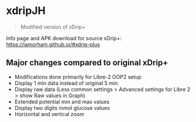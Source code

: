 # xdripJH
> Modified version of xDrip+

 Info page and APK download for source xDrip+: https://jamorham.github.io/#xdrip-plus

## Major changes compared to original xDrip+
* Modifications done primarily for Libre-2 OOP2 setup
* Display 1 min data instead of original 5 min
* Display raw data (Less common settings > Advanced settings for Libre 2 > show Raw values in Graph)
* Extended potential min and max values
* Display two digits mmol glucose values
* Horizontal and vertical zoom
